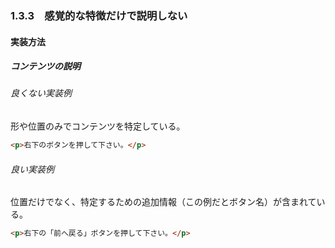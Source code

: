 ### 1.3.3　感覚的な特徴だけで説明しない

#### 実装方法

##### コンテンツの説明

###### 良くない実装例

形や位置のみでコンテンツを特定している。

```html
<p>右下のボタンを押して下さい。</p>
```

###### 良い実装例

位置だけでなく、特定するための追加情報（この例だとボタン名）が含まれている。

```html
<p>右下の「前へ戻る」ボタンを押して下さい。</p>
```
